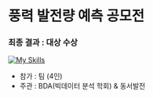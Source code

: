# 풍력 발전량 예측 공모전
### 최종 결과 : 대상 수상
[![My Skills](https://skillicons.dev/icons?i=py,sklearn,tensorflow)](https://skillicons.dev)
- 참가 : 팀 (4인)
- 주관 : BDA(빅데이터 분석 학회) & 동서발전  
